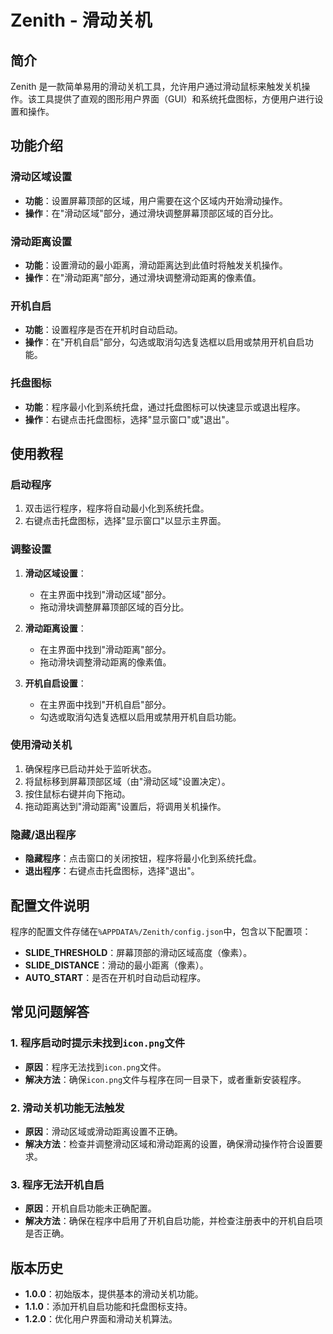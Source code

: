 # Zenith - 滑动关机

## 简介

Zenith 是一款简单易用的滑动关机工具，允许用户通过滑动鼠标来触发关机操作。该工具提供了直观的图形用户界面（GUI）和系统托盘图标，方便用户进行设置和操作。

## 功能介绍

### 滑动区域设置

- **功能**：设置屏幕顶部的区域，用户需要在这个区域内开始滑动操作。
- **操作**：在"滑动区域"部分，通过滑块调整屏幕顶部区域的百分比。

### 滑动距离设置

- **功能**：设置滑动的最小距离，滑动距离达到此值时将触发关机操作。
- **操作**：在"滑动距离"部分，通过滑块调整滑动距离的像素值。

### 开机自启

- **功能**：设置程序是否在开机时自动启动。
- **操作**：在"开机自启"部分，勾选或取消勾选复选框以启用或禁用开机自启功能。

### 托盘图标

- **功能**：程序最小化到系统托盘，通过托盘图标可以快速显示或退出程序。
- **操作**：右键点击托盘图标，选择"显示窗口"或"退出"。

## 使用教程

### 启动程序

1. 双击运行程序，程序将自动最小化到系统托盘。
2. 右键点击托盘图标，选择"显示窗口"以显示主界面。

### 调整设置

1. **滑动区域设置**：
   - 在主界面中找到"滑动区域"部分。
   - 拖动滑块调整屏幕顶部区域的百分比。

2. **滑动距离设置**：
   - 在主界面中找到"滑动距离"部分。
   - 拖动滑块调整滑动距离的像素值。

3. **开机自启设置**：
   - 在主界面中找到"开机自启"部分。
   - 勾选或取消勾选复选框以启用或禁用开机自启功能。

### 使用滑动关机

1. 确保程序已启动并处于监听状态。
2. 将鼠标移到屏幕顶部区域（由"滑动区域"设置决定）。
3. 按住鼠标右键并向下拖动。
4. 拖动距离达到"滑动距离"设置后，将调用关机操作。

### 隐藏/退出程序

- **隐藏程序**：点击窗口的关闭按钮，程序将最小化到系统托盘。
- **退出程序**：右键点击托盘图标，选择"退出"。

## 配置文件说明

程序的配置文件存储在`%APPDATA%/Zenith/config.json`中，包含以下配置项：

- **SLIDE_THRESHOLD**：屏幕顶部的滑动区域高度（像素）。
- **SLIDE_DISTANCE**：滑动的最小距离（像素）。
- **AUTO_START**：是否在开机时自动启动程序。

## 常见问题解答

### 1. 程序启动时提示未找到`icon.png`文件

- **原因**：程序无法找到`icon.png`文件。
- **解决方法**：确保`icon.png`文件与程序在同一目录下，或者重新安装程序。

### 2. 滑动关机功能无法触发

- **原因**：滑动区域或滑动距离设置不正确。
- **解决方法**：检查并调整滑动区域和滑动距离的设置，确保滑动操作符合设置要求。

### 3. 程序无法开机自启

- **原因**：开机自启功能未正确配置。
- **解决方法**：确保在程序中启用了开机自启功能，并检查注册表中的开机自启项是否正确。

## 版本历史

- **1.0.0**：初始版本，提供基本的滑动关机功能。
- **1.1.0**：添加开机自启功能和托盘图标支持。
- **1.2.0**：优化用户界面和滑动关机算法。
